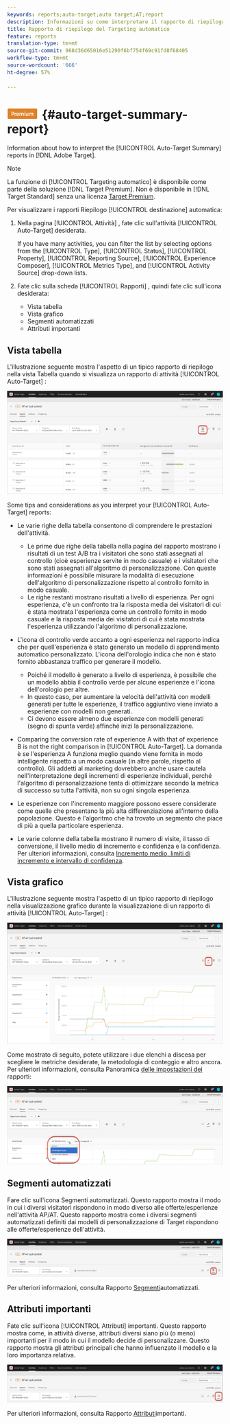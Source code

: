 ```yaml
---
keywords: reports;auto-target;auto target;AT;report
description: Informazioni su come interpretare il rapporto di riepilogo di Auto-Target in  Adobe Target.
title: Rapporto di riepilogo del Targeting automatico
feature: reports
translation-type: tm+mt
source-git-commit: 968d36d65016e51290f6bf754f69c91fd8f68405
workflow-type: tm+mt
source-wordcount: '666'
ht-degree: 57%

---
```



# ![Report Riepilogo destinazione automatica PREMIUM](/help/assets/premium.png){#auto-target-summary-report}

Information about how to interpret the [!UICONTROL Auto-Target Summary] reports in [!DNL Adobe Target].

>[!NOTE]
>
>La funzione di [!UICONTROL Targeting automatico] è disponibile come parte della soluzione [!DNL Target Premium]. Non è disponibile in [!DNL Target Standard] senza una licenza [Target Premium](/help/c-intro/intro.md#premium).

Per visualizzare i rapporti Riepilogo [!UICONTROL destinazione] automatica:

1. Nella pagina [!UICONTROL Attività] , fate clic sull&#39;attività [!UICONTROL Auto-Target] desiderata.

   If you have many activities, you can filter the list by selecting options from the [!UICONTROL Type], [!UICONTROL Status], [!UICONTROL Property], [!UICONTROL Reporting Source], [!UICONTROL Experience Composer], [!UICONTROL Metrics Type], and [!UICONTROL Activity Source] drop-down lists.

1. Fate clic sulla scheda [!UICONTROL Rapporti] , quindi fate clic sull&#39;icona desiderata:

   * Vista tabella
   * Vista grafico
   * Segmenti automatizzati
   * Attributi importanti

## Vista tabella

L&#39;illustrazione seguente mostra l&#39;aspetto di un tipico rapporto di riepilogo nella vista  Tabella quando si visualizza un rapporto di attività [!UICONTROL Auto-Target] :

![Rapporto visualizzazione tabella di destinazione automatica](/help/c-reports/assets/at-table-view.png)

Some tips and considerations as you interpret your [!UICONTROL Auto-Target] reports:

* Le varie righe della tabella consentono di comprendere le prestazioni dell&#39;attività.

   * Le prime due righe della tabella nella pagina del rapporto mostrano i risultati di un test A/B tra i visitatori che sono stati assegnati al controllo (cioè esperienze servite in modo casuale) e i visitatori che sono stati assegnati all&#39;algoritmo di personalizzazione. Con queste informazioni è possibile misurare la modalità di esecuzione dell&#39;algoritmo di personalizzazione rispetto al controllo fornito in modo casuale.
   * Le righe restanti mostrano risultati a livello di esperienza. Per ogni esperienza, c&#39;è un confronto tra la risposta media dei visitatori di cui è stata mostrata l&#39;esperienza come un controllo fornito in modo casuale e la risposta media dei visitatori di cui è stata mostrata l&#39;esperienza utilizzando l&#39;algoritmo di personalizzazione.

* L&#39;icona di controllo verde accanto a ogni esperienza nel rapporto indica che per quell&#39;esperienza è stato generato un modello di apprendimento automatico personalizzato. L&#39;icona dell&#39;orologio indica che non è stato fornito abbastanza traffico per generare il modello.

   * Poiché il modello è generato a livello di esperienza, è possibile che un modello abbia il controllo verde per alcune esperienze e l&#39;icona dell&#39;orologio per altre.
   * In questo caso, per aumentare la velocità dell&#39;attività con modelli generati per tutte le esperienze, il traffico aggiuntivo viene inviato a esperienze con modelli non generati.
   * Ci devono essere almeno due esperienze con modelli generati (segno di spunta verde) affinché inizi la personalizzazione.

* Comparing the conversion rate of experience A with that of experience B is not the right comparison in [!UICONTROL Auto-Target]. La domanda è se l&#39;esperienza A funziona meglio quando viene fornita in modo intelligente rispetto a un modo casuale (in altre parole, rispetto al controllo). Gli addetti al marketing dovrebbero anche usare cautela nell&#39;interpretazione degli incrementi di esperienze individuali, perché l&#39;algoritmo di personalizzazione tenta di ottimizzare secondo la metrica di successo su tutta l&#39;attività, non su ogni singola esperienza.
* Le esperienze con l&#39;incremento maggiore possono essere considerate come quelle che presentano la più alta differenziazione all&#39;interno della popolazione. Questo è l&#39;algoritmo che ha trovato un segmento che piace di più a quella particolare esperienza.
* Le varie colonne della tabella mostrano il numero di visite, il tasso di conversione, il livello medio di incremento e confidenza e la confidenza. Per ulteriori informazioni, consulta [Incremento medio, limiti di incremento e intervallo di confidenza](/help/c-reports/c-report-settings/average-lift-bounds-and-confidence-interval.md).

## Vista grafico

L&#39;illustrazione seguente mostra l&#39;aspetto di un tipico rapporto di riepilogo nella visualizzazione  grafico durante la visualizzazione di un rapporto di attività [!UICONTROL Auto-Target] :

![Report visualizzazione grafico di destinazione automatica](/help/c-reports/assets/at-graph-view.png)

Come mostrato di seguito, potete utilizzare i due elenchi a discesa per scegliere le metriche desiderate, la metodologia di conteggio e altro ancora. Per ulteriori informazioni, consulta Panoramica [delle impostazioni dei](/help/c-reports/c-report-settings/report-settings.md) rapporti:

![Report visualizzazione grafico di destinazione automatica](/help/c-reports/assets/at-graph-view-2.png)

## Segmenti automatizzati

Fare clic sull&#39;icona Segmenti  automatizzati. Questo rapporto mostra il modo in cui i diversi visitatori rispondono in modo diverso alle offerte/esperienze nell&#39;attività AP/AT. Questo rapporto mostra come i diversi segmenti automatizzati definiti dai modelli di personalizzazione di Target rispondono alle offerte/esperienze dell&#39;attività.

![Icona segmenti automatizzati](/help/c-reports/assets/icon-automated-sements.png)

Per ulteriori informazioni, consulta Rapporto [Segmenti](/help/c-reports/c-personalization-insights-reports/automated-segments-report.md)automatizzati.

## Attributi importanti

Fate clic sull&#39;icona [!UICONTROL Attributi] importanti. Questo rapporto mostra come, in attività diverse, attributi diversi siano più (o meno) importanti per il modo in cui il modello decide di personalizzare. Questo rapporto mostra gli attributi principali che hanno influenzato il modello e la loro importanza relativa.

![Icona importanti attributi](/help/c-reports/assets/icon-important-attributes.png)

Per ulteriori informazioni, consulta Rapporto [Attributi](/help/c-reports/c-personalization-insights-reports/important-attributes-report.md)importanti.
